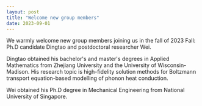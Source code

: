 ```yaml
---
layout: post
title: "Welcome new group members"
date: 2023-09-01
---
```


We warmly welcome new group members joining us in the fall of 2023 Fall: Ph.D candidate Dingtao and postdoctoral researcher Wei.

Dingtao obtained his bachelor's and master's degrees in Applied Mathematics from Zhejiang University and the University of Wisconsin-Madison. His research topic is high-fidelity solution methods for Boltzmann transport equation-based modelling of phonon heat conduction.

Wei obtained his Ph.D degree in Mechanical Engineering from National University of Singapore.
